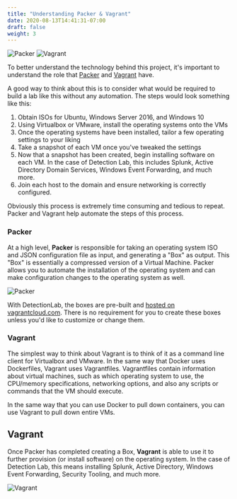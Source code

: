 ```yaml
---
title: "Understanding Packer & Vagrant"
date: 2020-08-13T14:41:31-07:00
draft: false
weight: 3
---
```


![Packer](https://www.packer.io/img/logo-hashicorp.svg?width=400)
![Vagrant](https://www.vagrantup.com/img/logo-hashicorp.svg?width=400)

To better understand the technology behind this project, it's important to understand the role that [Packer](https://www.packer.io/) and [Vagrant](https://www.vagrantup.com/) have.

A good way to think about this is to consider what would be required to build a lab like this without any automation. The steps would look something like this:
1. Obtain ISOs for Ubuntu, Windows Server 2016, and Windows 10
2. Using Virtualbox or VMware, install the operating systems onto the VMs
3. Once the operating systems have been installed, tailor a few operating settings to your liking
4. Take a snapshot of each VM once you've tweaked the settings
5. Now that a snapshot has been created, begin installing software on each VM. In the case of Detection Lab, this includes Splunk, Active Directory Domain Services, Windows Event Forwarding, and much more.
6. Join each host to the domain and ensure networking is correctly configured.

Obviously this process is extremely time consuming and tedious to repeat. Packer and Vagrant help automate the steps of this process. 

### Packer

At a high level, **Packer** is responsible for taking an operating system ISO and JSON configuration file as input, and generating a "Box" as output. 
This "Box" is essentially a compressed version of a Virtual Machine. Packer allows you to automate the installation of the operating system and can make configuration changes to the operating system as well.

![Packer](https://github.com/clong/DetectionLab/blob/master/img/packer_wiki.png?raw=true)

With DetectionLab, the boxes are pre-built and [hosted on vagrantcloud.com](https://app.vagrantup.com/detectionlab). There is no requirement for you to create these boxes unless you'd like to customize or change them.

### Vagrant

The simplest way to think about Vagrant is to think of it as a command line client for Virtualbox and VMware.
In the same way that Docker uses Dockerfiles, Vagrant uses Vagrantfiles. Vagrantfiles contain information about 
virtual machines, such as which operating system to use, the CPU/memory specifications, networking options, and also
any scripts or commands that the VM should execute. 

In the same way that you can use Docker to pull down containers, you can use Vagrant to pull down entire VMs. 

## Vagrant
Once Packer has completed creating a Box, **Vagrant** is able to use it to further provision (or install software) on the operating system. 
In the case of Detection Lab, this means installing Splunk, Active Directory, Windows Event Forwarding, Security Tooling, and much more.

![Vagrant](https://github.com/clong/DetectionLab/blob/master/img/vagrant_wiki.png?raw=true)
